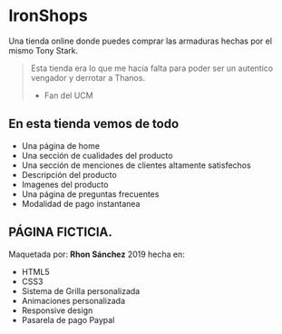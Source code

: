 # IronShops 
Una tienda online donde puedes comprar las armaduras hechas por el mismo Tony Stark. 
> Esta tienda era lo que me hacia falta para poder ser un autentico vengador y derrotar a Thanos.
> - Fan del UCM

## En esta tienda vemos de todo
* Una página de home 
* Una sección de cualidades del producto
* Una sección de menciones de clientes altamente satisfechos
* Descripción del producto
* Imagenes del producto
* Una página de preguntas frecuentes
* Modalidad de pago instantanea

## PÁGINA FICTICIA.
Maquetada por: **Rhon Sánchez** 2019 hecha en:
* HTML5
* CSS3
* Sistema de Grilla personalizada
* Animaciones personalizada
* Responsive design
* Pasarela de pago Paypal